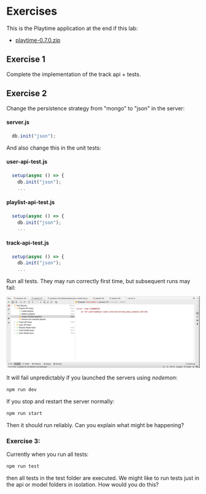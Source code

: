 # Exercises

This is the Playtime application at the end if this lab:

- [playtime-0.7.0.zip](archives/playtime-0.7-0.zip)

## Exercise 1

Complete the implementation of the track api + tests.

## Exercise 2

Change the persistence strategy from "mongo" to "json" in the server:

#### server.js

~~~javascript
  db.init("json");
~~~

And also change this in the unit tests:

#### user-api-test.js

~~~javascript
  setup(async () => {
    db.init("json");
    ...
~~~

#### playlist-api-test.js

~~~javascript
  setup(async () => {
    db.init("json");
    ...
~~~

#### track-api-test.js

~~~javascript
  setup(async () => {
    db.init("json");
    ...
~~~

Run all tests. They may run correctly first time, but subsequent runs may fail:

![](img/09.png)

It will fail unpredictably if you launched the servers using *nodemon*:

~~~bash
npm run dev
~~~

If you stop and restart the server normally:

~~~bash
npm run start
~~~

Then it should run reliably. Can you explain what might be happening?



### Exercise 3:

Currently when you run all tests:

~~~bash
npm run test
~~~

then all tests in the test folder are executed. We might like to run tests just in the api or model folders in isolation. How would you do this?
